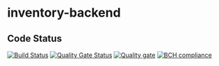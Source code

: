 # inventory-backend
## Code Status
[![Build Status](https://travis-ci.com/hugo098/inventory-backend.svg?branch=develop)](https://travis-ci.com/hugo098/inventory-backend)
[![Quality Gate Status](https://sonarcloud.io/api/project_badges/measure?project=inventory-backend&metric=alert_status)](https://sonarcloud.io/dashboard?id=inventory-backend)
[![Quality gate](https://sonarcloud.io/api/project_badges/quality_gate?project=inventory-backend)](https://sonarcloud.io/dashboard?id=inventory-backend)
[![BCH compliance](https://bettercodehub.com/edge/badge/hugo098/inventory-backend?branch=develop)](https://bettercodehub.com/)
